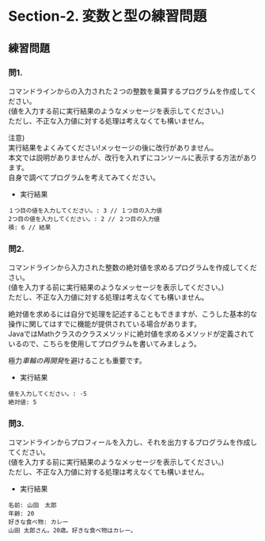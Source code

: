# Section-2. 変数と型の練習問題

## 練習問題

### 問1.

コマンドラインからの入力された２つの整数を乗算するプログラムを作成してください。  
(値を入力する前に実行結果のようなメッセージを表示してください。)  
ただし、不正な入力値に対する処理は考えなくても構いません。  

注意)  
実行結果をよくみてください!メッセージの後に改行がありません。  
本文では説明がありませんが、改行を入れずにコンソールに表示する方法があります。  
自身で調べてプログラムを考えてみてください。  

- 実行結果

```
１つ目の値を入力してください。: 3 // １つ目の入力値
2つ目の値を入力してください。: 2 // ２つ目の入力値
積: 6 // 結果
```

### 問2.

コマンドラインから入力された整数の絶対値を求めるプログラムを作成してください。  
(値を入力する前に実行結果のようなメッセージを表示してください。)  
ただし、不正な入力値に対する処理は考えなくても構いません。  

絶対値を求めるには自分で処理を記述することもできますが、こうした基本的な操作に関してはすでに機能が提供されている場合があります。  
JavaではMathクラスのクラスメソッドに絶対値を求めるメソッドが定義されているので、こちらを使用してプログラムを書いてみましょう。  

極力*車輪の再開発*を避けることも重要です。  

- 実行結果

```
値を入力してください。: -5
絶対値: 5
```


### 問3.

コマンドラインからプロフィールを入力し、それを出力するプログラムを作成してください。  
(値を入力する前に実行結果のようなメッセージを表示してください。)  
ただし、不正な入力値に対する処理は考えなくても構いません。  

- 実行結果

```
名前: 山田　太郎
年齢: 20
好きな食べ物: カレー
山田 太郎さん。20歳。好きな食べ物はカレー。
```

<!-- TODO: 解答例の作成、実行結果の修正 -->
